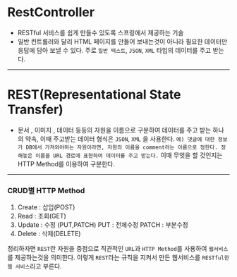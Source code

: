 # RestController
- RESTful 서비스를 쉽게 만들수 있도록 스프링에서 제공하는 기술
- 일반 컨트롤러와 달리 HTML 페이지를 만들어 보내는것이 아니라 필요한 데이터만 응답에 담아
보낼 수 있다. 주로 `일반 텍스트`, `JSON`, `XML` 타입의 데이터를 주고 받는다.
---
# REST(Representational State Transfer)
- 문서 , 이미지 , 데이터 등등의 자원을 이름으로 구분하여 데이터를 주고 받는 하나의 약속,
이때 주고받는 데이터 형식은 `JSON`, `XML` 을 사용한다.
`예) 댓글에 대한 정보가 DB에서 가져와야하는 자원이라면, 자원의 이름을 comment라는 이름으로 정한다.
정해놓은 이름을 URL 경로에 표현하여 데이터를 주고 받는다.`
이때 무엇을 할 것인지는 HTTP Method를 이용하여 구분한다.
---
### CRUD별 HTTP Method
1. Create : 삽입(POST)
2. Read : 조회(GET)
3. Update : 수정 (PUT,PATCH)
            PUT : 전체수정
            PATCH : 부분수정
4. Delete : 삭제(DELETE)

정리하자면 `REST`란 자원을 중점으로 직관적인 `URL`과 `HTTP Method`를 사용하여
`웹서비스`를 제공하는것을 의미한다.
이렇게 `REST`라는 규칙을 지켜서 만든 웹서비스를 `RESTful한 웹 서비스`라고 부른다.


